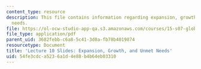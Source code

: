 ```yaml
---
content_type: resource
description: This file contains information regarding expansion, growth, and unmet
  needs.
file: https://ol-ocw-studio-app-qa.s3.amazonaws.com/courses/15-s07-globalhealth-lab-spring-2013/54fe3cdca5236a1d4e88b4b64eb03310_MIT15_S07S13_lec10.pdf
file_type: application/pdf
parent_uid: 3682febb-c6a8-5c41-3d0a-fb78b4019874
resourcetype: Document
title: 'Lecture 10 Slides: Expansion, Growth, and Unmet Needs'
uid: 54fe3cdc-a523-6a1d-4e88-b4b64eb03310
---
```

